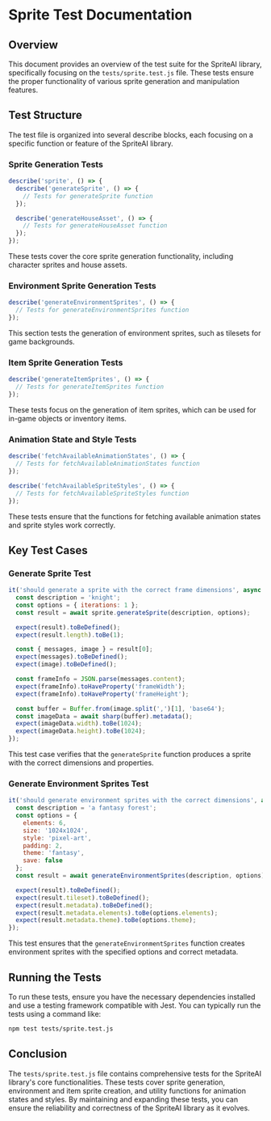 # Sprite Test Documentation

## Overview

This document provides an overview of the test suite for the SpriteAI library, specifically focusing on the `tests/sprite.test.js` file. These tests ensure the proper functionality of various sprite generation and manipulation features.

## Test Structure

The test file is organized into several describe blocks, each focusing on a specific function or feature of the SpriteAI library.

### Sprite Generation Tests

```javascript
describe('sprite', () => {
  describe('generateSprite', () => {
    // Tests for generateSprite function
  });

  describe('generateHouseAsset', () => {
    // Tests for generateHouseAsset function
  });
});
```

These tests cover the core sprite generation functionality, including character sprites and house assets.

### Environment Sprite Generation Tests

```javascript
describe('generateEnvironmentSprites', () => {
  // Tests for generateEnvironmentSprites function
});
```

This section tests the generation of environment sprites, such as tilesets for game backgrounds.

### Item Sprite Generation Tests

```javascript
describe('generateItemSprites', () => {
  // Tests for generateItemSprites function
});
```

These tests focus on the generation of item sprites, which can be used for in-game objects or inventory items.

### Animation State and Style Tests

```javascript
describe('fetchAvailableAnimationStates', () => {
  // Tests for fetchAvailableAnimationStates function
});

describe('fetchAvailableSpriteStyles', () => {
  // Tests for fetchAvailableSpriteStyles function
});
```

These tests ensure that the functions for fetching available animation states and sprite styles work correctly.

## Key Test Cases

### Generate Sprite Test

```javascript
it('should generate a sprite with the correct frame dimensions', async () => {
  const description = 'knight';
  const options = { iterations: 1 };
  const result = await sprite.generateSprite(description, options);

  expect(result).toBeDefined();
  expect(result.length).toBe(1);

  const { messages, image } = result[0];
  expect(messages).toBeDefined();
  expect(image).toBeDefined();

  const frameInfo = JSON.parse(messages.content);
  expect(frameInfo).toHaveProperty('frameWidth');
  expect(frameInfo).toHaveProperty('frameHeight');

  const buffer = Buffer.from(image.split(',')[1], 'base64');
  const imageData = await sharp(buffer).metadata();
  expect(imageData.width).toBe(1024);
  expect(imageData.height).toBe(1024);
});
```

This test case verifies that the `generateSprite` function produces a sprite with the correct dimensions and properties.

### Generate Environment Sprites Test

```javascript
it('should generate environment sprites with the correct dimensions', async () => {
  const description = 'a fantasy forest';
  const options = {
    elements: 6,
    size: '1024x1024',
    style: 'pixel-art',
    padding: 2,
    theme: 'fantasy',
    save: false
  };
  const result = await generateEnvironmentSprites(description, options);

  expect(result).toBeDefined();
  expect(result.tileset).toBeDefined();
  expect(result.metadata).toBeDefined();
  expect(result.metadata.elements).toBe(options.elements);
  expect(result.metadata.theme).toBe(options.theme);
});
```

This test ensures that the `generateEnvironmentSprites` function creates environment sprites with the specified options and correct metadata.

## Running the Tests

To run these tests, ensure you have the necessary dependencies installed and use a testing framework compatible with Jest. You can typically run the tests using a command like:

```bash
npm test tests/sprite.test.js
```

## Conclusion

The `tests/sprite.test.js` file contains comprehensive tests for the SpriteAI library's core functionalities. These tests cover sprite generation, environment and item sprite creation, and utility functions for animation states and styles. By maintaining and expanding these tests, you can ensure the reliability and correctness of the SpriteAI library as it evolves.